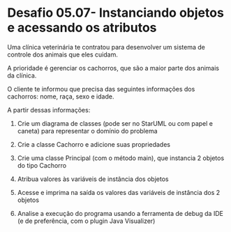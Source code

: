 # Desafio 05.07- Instanciando objetos e acessando os atributos

Uma clínica veterinária te contratou para desenvolver um sistema de controle dos animais que eles cuidam.

A prioridade é gerenciar os cachorros, que são a maior parte dos animais da clínica.

O cliente te informou que precisa das seguintes informações dos cachorros: nome, raça, sexo e idade.

A partir dessas informações:

1) Crie um diagrama de classes (pode ser no StarUML ou com papel e caneta) para representar o domínio do problema

2) Crie a classe Cachorro e adicione suas propriedades

3) Crie uma classe Principal (com o método main), que instancia 2 objetos do tipo Cachorro

4) Atribua valores às variáveis de instância dos objetos

5) Acesse e imprima na saída os valores das variáveis de instância dos 2 objetos

6) Analise a execução do programa usando a ferramenta de debug da IDE (e de preferência, com o plugin Java Visualizer)
